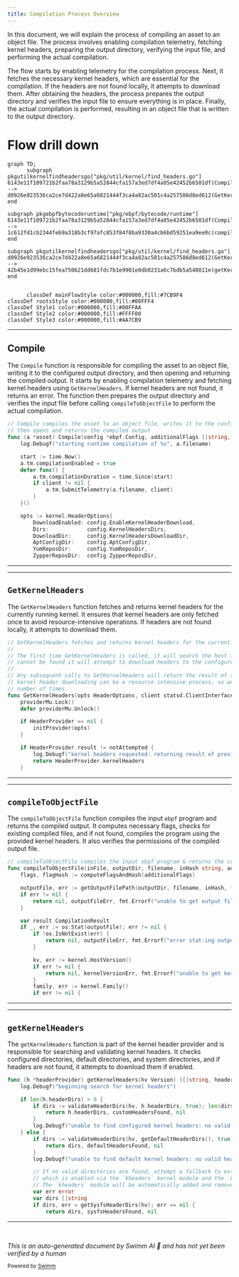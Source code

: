 ```yaml
---
title: Compilation Process Overview
---
```

In this document, we will explain the process of compiling an asset to an object file. The process involves enabling compilation telemetry, fetching kernel headers, preparing the output directory, verifying the input file, and performing the actual compilation.

The flow starts by enabling telemetry for the compilation process. Next, it fetches the necessary kernel headers, which are essential for the compilation. If the headers are not found locally, it attempts to download them. After obtaining the headers, the process prepares the output directory and verifies the input file to ensure everything is in place. Finally, the actual compilation is performed, resulting in an object file that is written to the output directory.

# Flow drill down

```mermaid
graph TD;
      subgraph pkgutilkernelfindheadersgo["pkg/util/kernel/find_headers.go"]
6143e11f109721b2faa78a3129b5a52844cfa157a3ed7df4a85e42452b6501df(Compile):::mainFlowStyle --> d0926e923536ca2ce7d422a8e65a6821444f3ca4a82ac501c4a257586d8ed612(GetKernelHeaders)
end

subgraph pkgebpfbytecoderuntime["pkg/ebpf/bytecode/runtime"]
6143e11f109721b2faa78a3129b5a52844cfa157a3ed7df4a85e42452b6501df(Compile):::mainFlowStyle --> 1c612fd1cb2344feb9a318b3cf97afc853f84f8ba9330a4cb6bd59251ea9ee0c(compileToObjectFile):::mainFlowStyle
end

subgraph pkgutilkernelfindheadersgo["pkg/util/kernel/find_headers.go"]
d0926e923536ca2ce7d422a8e65a6821444f3ca4a82ac501c4a257586d8ed612(GetKernelHeaders) --> 42b45e1d99ebc15fea750621dd681fdc7b1e9901e0db0231a6c7bdb5a540811e(getKernelHeaders)
end


      classDef mainFlowStyle color:#000000,fill:#7CB9F4
classDef rootsStyle color:#000000,fill:#00FFF4
classDef Style1 color:#000000,fill:#00FFAA
classDef Style2 color:#000000,fill:#FFFF00
classDef Style3 color:#000000,fill:#AA7CB9
```

<SwmSnippet path="/pkg/ebpf/bytecode/runtime/asset.go" line="40">

---

## Compile

The <SwmToken path="pkg/ebpf/bytecode/runtime/asset.go" pos="40:2:2" line-data="// Compile compiles the asset to an object file, writes it to the configured output directory, and">`Compile`</SwmToken> function is responsible for compiling the asset to an object file, writing it to the configured output directory, and then opening and returning the compiled output. It starts by enabling compilation telemetry and fetching kernel headers using <SwmToken path="pkg/util/kernel/find_headers.go" pos="108:2:2" line-data="// GetKernelHeaders fetches and returns kernel headers for the currently running kernel.">`GetKernelHeaders`</SwmToken>. If kernel headers are not found, it returns an error. The function then prepares the output directory and verifies the input file before calling <SwmToken path="pkg/ebpf/bytecode/runtime/runtime_compilation_helpers.go" pos="54:2:2" line-data="// compileToObjectFile compiles the input ebpf program &amp; returns the compiled output">`compileToObjectFile`</SwmToken> to perform the actual compilation.

```go
// Compile compiles the asset to an object file, writes it to the configured output directory, and
// then opens and returns the compiled output
func (a *asset) Compile(config *ebpf.Config, additionalFlags []string, client statsd.ClientInterface) (CompiledOutput, error) {
	log.Debugf("starting runtime compilation of %s", a.filename)

	start := time.Now()
	a.tm.compilationEnabled = true
	defer func() {
		a.tm.compilationDuration = time.Since(start)
		if client != nil {
			a.tm.SubmitTelemetry(a.filename, client)
		}
	}()

	opts := kernel.HeaderOptions{
		DownloadEnabled: config.EnableKernelHeaderDownload,
		Dirs:            config.KernelHeadersDirs,
		DownloadDir:     config.KernelHeadersDownloadDir,
		AptConfigDir:    config.AptConfigDir,
		YumReposDir:     config.YumReposDir,
		ZypperReposDir:  config.ZypperReposDir,
```

---

</SwmSnippet>

<SwmSnippet path="/pkg/util/kernel/find_headers.go" line="108">

---

## <SwmToken path="pkg/util/kernel/find_headers.go" pos="108:2:2" line-data="// GetKernelHeaders fetches and returns kernel headers for the currently running kernel.">`GetKernelHeaders`</SwmToken>

The <SwmToken path="pkg/util/kernel/find_headers.go" pos="108:2:2" line-data="// GetKernelHeaders fetches and returns kernel headers for the currently running kernel.">`GetKernelHeaders`</SwmToken> function fetches and returns kernel headers for the currently running kernel. It ensures that kernel headers are only fetched once to avoid resource-intensive operations. If headers are not found locally, it attempts to download them.

```go
// GetKernelHeaders fetches and returns kernel headers for the currently running kernel.
//
// The first time GetKernelHeaders is called, it will search the host for kernel headers, and if they
// cannot be found it will attempt to download headers to the configured header download directory.
//
// Any subsequent calls to GetKernelHeaders will return the result of the first call. This is because
// kernel header downloading can be a resource intensive process, so we don't want to retry it an unlimited
// number of times.
func GetKernelHeaders(opts HeaderOptions, client statsd.ClientInterface) []string {
	providerMu.Lock()
	defer providerMu.Unlock()

	if HeaderProvider == nil {
		initProvider(opts)
	}

	if HeaderProvider.result != notAttempted {
		log.Debugf("kernel headers requested: returning result of previous search")
		return HeaderProvider.kernelHeaders
	}

```

---

</SwmSnippet>

<SwmSnippet path="/pkg/ebpf/bytecode/runtime/runtime_compilation_helpers.go" line="54">

---

## <SwmToken path="pkg/ebpf/bytecode/runtime/runtime_compilation_helpers.go" pos="54:2:2" line-data="// compileToObjectFile compiles the input ebpf program &amp; returns the compiled output">`compileToObjectFile`</SwmToken>

The <SwmToken path="pkg/ebpf/bytecode/runtime/runtime_compilation_helpers.go" pos="54:2:2" line-data="// compileToObjectFile compiles the input ebpf program &amp; returns the compiled output">`compileToObjectFile`</SwmToken> function compiles the input <SwmToken path="pkg/ebpf/bytecode/runtime/runtime_compilation_helpers.go" pos="54:10:10" line-data="// compileToObjectFile compiles the input ebpf program &amp; returns the compiled output">`ebpf`</SwmToken> program and returns the compiled output. It computes necessary flags, checks for existing compiled files, and if not found, compiles the program using the provided kernel headers. It also verifies the permissions of the compiled output file.

```go
// compileToObjectFile compiles the input ebpf program & returns the compiled output
func compileToObjectFile(inFile, outputDir, filename, inHash string, additionalFlags, kernelHeaders []string) (CompiledOutput, CompilationResult, error) {
	flags, flagHash := computeFlagsAndHash(additionalFlags)

	outputFile, err := getOutputFilePath(outputDir, filename, inHash, flagHash)
	if err != nil {
		return nil, outputFileErr, fmt.Errorf("unable to get output file path: %w", err)
	}

	var result CompilationResult
	if _, err := os.Stat(outputFile); err != nil {
		if !os.IsNotExist(err) {
			return nil, outputFileErr, fmt.Errorf("error stat-ing output file %s: %w", outputFile, err)
		}

		kv, err := kernel.HostVersion()
		if err != nil {
			return nil, kernelVersionErr, fmt.Errorf("unable to get kernel version: %w", err)
		}
		family, err := kernel.Family()
		if err != nil {
```

---

</SwmSnippet>

<SwmSnippet path="/pkg/util/kernel/find_headers.go" line="162">

---

## <SwmToken path="pkg/util/kernel/find_headers.go" pos="162:9:9" line-data="func (h *headerProvider) getKernelHeaders(hv Version) ([]string, headerFetchResult, error) {">`getKernelHeaders`</SwmToken>

The <SwmToken path="pkg/util/kernel/find_headers.go" pos="162:9:9" line-data="func (h *headerProvider) getKernelHeaders(hv Version) ([]string, headerFetchResult, error) {">`getKernelHeaders`</SwmToken> function is part of the kernel header provider and is responsible for searching and validating kernel headers. It checks configured directories, default directories, and system directories, and if headers are not found, it attempts to download them if enabled.

```go
func (h *headerProvider) getKernelHeaders(hv Version) ([]string, headerFetchResult, error) {
	log.Debugf("beginning search for kernel headers")

	if len(h.headerDirs) > 0 {
		if dirs := validateHeaderDirs(hv, h.headerDirs, true); len(dirs) > 0 {
			return h.headerDirs, customHeadersFound, nil
		}
		log.Debugf("unable to find configured kernel headers: no valid headers found")
	} else {
		if dirs := validateHeaderDirs(hv, getDefaultHeaderDirs(), true); len(dirs) > 0 {
			return dirs, defaultHeadersFound, nil
		}
		log.Debugf("unable to find default kernel headers: no valid headers found")

		// If no valid directories are found, attempt a fallback to extracting from `/sys/kernel/kheaders.tar.xz`
		// which is enabled via the `kheaders` kernel module and the `CONFIG_KHEADERS` kernel config option.
		// The `kheaders` module will be automatically added and removed if present and needed.
		var err error
		var dirs []string
		if dirs, err = getSysfsHeaderDirs(hv); err == nil {
			return dirs, sysfsHeadersFound, nil
```

---

</SwmSnippet>

&nbsp;

*This is an auto-generated document by Swimm AI 🌊 and has not yet been verified by a human*

<SwmMeta version="3.0.0" repo-id="Z2l0aHViJTNBJTNBZGF0YWRvZy1hZ2VudCUzQSUzQVN3aW1tLURlbW8=" repo-name="datadog-agent"><sup>Powered by [Swimm](/)</sup></SwmMeta>
